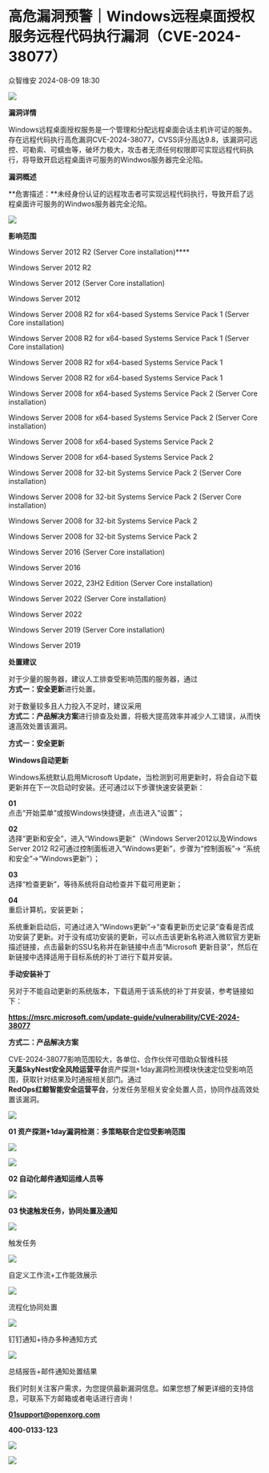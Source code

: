 #  高危漏洞预警｜Windows远程桌面授权服务远程代码执行漏洞（CVE-2024-38077）   
 众智维安   2024-08-09 18:30  
  
![](https://mmbiz.qpic.cn/mmbiz_gif/ENmblAibon4ARYDupnqibRQ25IlpOId8Om6glrOeoK2XFd5KY7cjNYmCgeqsVlRLJ8z7ibNlt2Ou3IG8sUgTLWgpA/640?wx_fmt=gif "")  
  
  
  
  
**漏洞详情**  
  
Windows远程桌面授权服务是一个管理和分配远程桌面会话主机许可证的服务。存在远程代码执行高危漏洞CVE-2024-38077，CVSS评分高达9.8，该漏洞可远控、可勒索、可蠕虫等，破坏力极大，攻击者无须任何权限即可实现远程代码执行，将导致开启远程桌面许可服务的Windwos服务器完全沦陷。  
  
  
  
**漏洞概述**  
  
**危害描述：**未经身份认证的远程攻击者可实现远程代码执行，导致开启了远程桌面许可服务的Windwos服务器完全沦陷。  
  
![](https://mmbiz.qpic.cn/mmbiz_png/ENmblAibon4ARYDupnqibRQ25IlpOId8OmfMibnqWtHQauxvopiaJkTn6iar6qO0FQHywicOgMR0EAKRUKH7QzVD3N5w/640?wx_fmt=png "")  
  
  
**影响范围**  
  
Windows Server 2012 R2 (Server Core installation)****  
  
Windows Server 2012 R2  
  
Windows Server 2012 (Server Core installation)  
  
Windows Server 2012  
  
Windows Server 2008 R2 for x64-based Systems Service Pack 1 (Server Core installation)  
  
Windows Server 2008 R2 for x64-based Systems Service Pack 1 (Server Core installation)  
  
Windows Server 2008 R2 for x64-based Systems Service Pack 1  
  
Windows Server 2008 R2 for x64-based Systems Service Pack 1  
  
Windows Server 2008 for x64-based Systems Service Pack 2 (Server Core installation)  
  
Windows Server 2008 for x64-based Systems Service Pack 2 (Server Core installation)  
  
Windows Server 2008 for x64-based Systems Service Pack 2  
  
Windows Server 2008 for x64-based Systems Service Pack 2  
  
Windows Server 2008 for 32-bit Systems Service Pack 2 (Server Core installation)  
  
Windows Server 2008 for 32-bit Systems Service Pack 2 (Server Core installation)  
  
Windows Server 2008 for 32-bit Systems Service Pack 2  
  
Windows Server 2008 for 32-bit Systems Service Pack 2  
  
Windows Server 2016 (Server Core installation)  
  
Windows Server 2016  
  
Windows Server 2022, 23H2 Edition (Server Core installation)  
  
Windows Server 2022 (Server Core installation)  
  
Windows Server 2022  
  
Windows Server 2019 (Server Core installation)  
  
Windows Server 2019  
  
  
**处置建议**  
  
对于少量的服务器，建议人工排查受影响范围的服务器，通过  
**方式一：安全更新**进行处置。  
  
对于数量较多且人力投入不足时，建议采用  
**方式二：产品解决方案**进行排查及处置，将极大提高效率并减少人工错误，从而快速高效处置该漏洞。  
  
  
**方式一：安全更新**  
  
**Windows自动更新**  
  
Windows系统默认启用Microsoft Update，当检测到可用更新时，将会自动下载更新并在下一次启动时安装。还可通过以下步骤快速安装更新：  
  
**01**  
点击“开始菜单”或按Windows快捷键，点击进入“设置”；  
  
**02**  
选择“更新和安全”，进入“Windows更新”（Windows Server2012以及Windows Server 2012 R2可通过控制面板进入“Windows更新”，步骤为“控制面板”-> “系统和安全”->“Windows更新”）；  
  
**03**  
 选择“检查更新”，等待系统将自动检查并下载可用更新；  
  
**04**  
重启计算机，安装更新；  
  
系统重新启动后，可通过进入“Windows更新”->“查看更新历史记录”查看是否成功安装了更新。对于没有成功安装的更新，可以点击该更新名称进入微软官方更新描述链接，点击最新的SSU名称并在新链接中点击“Microsoft 更新目录”，然后在新链接中选择适用于目标系统的补丁进行下载并安装。  
  
  
**手动安装补丁**  
  
另对于不能自动更新的系统版本，下载适用于该系统的补丁并安装，参考链接如下：  
  
**https://msrc.microsoft.com/update-guide/vulnerability/CVE-2024-38077**  
  
  
**方式二：产品解决方案**  
  
CVE-2024-38077影响范围较大，各单位、合作伙伴可借助众智维科技  
**天巢SkyNest安全风险运营平台**资产探测+1day漏洞检测模块快速定位受影响范围，获取针对结果及时通报相关部门。通过  
**RedOps红鲸智能安全运营平台**，分发任务至相关安全处置人员，协同作战高效处置该漏洞。  
  
![](https://mmbiz.qpic.cn/mmbiz_png/ENmblAibon4ARYDupnqibRQ25IlpOId8OmoJh1hics6uibkblj9AicV1Qw9xXXjDHAnHQ6hibREGGgYjhMAT4kyeCdXw/640?wx_fmt=png "")  
  
  
**01 资产探测+1day漏洞检测：多策略联合定位受影响范围**  
  
![](https://mmbiz.qpic.cn/mmbiz_png/ENmblAibon4ARYDupnqibRQ25IlpOId8OmibAllxSiazETsnjibvdfhaaQZJX5L9URkgltZZdcP6rKY54ic7cR3FF7PQ/640?wx_fmt=png&from=appmsg "")  
  
![](https://mmbiz.qpic.cn/mmbiz_png/ENmblAibon4ARYDupnqibRQ25IlpOId8OmyI8ksOZyUh5PAVK7AQB8RCVnHp0HhLJC4vTibiaKgJ0gkasDPA90YwOQ/640?wx_fmt=png&from=appmsg "")  
  
**02 自动化邮件通知运维人员等**  
  
![](https://mmbiz.qpic.cn/mmbiz_png/ENmblAibon4ARYDupnqibRQ25IlpOId8OmsKrBanTvYHbNLMK1Zj4gtFLfEnTpG9JA3nQsyF0dd7STG9NfLXd6Xg/640?wx_fmt=png "")  
  
**03 快速触发任务，协同处置及通知**  
  
![](https://mmbiz.qpic.cn/mmbiz_png/ENmblAibon4ARYDupnqibRQ25IlpOId8Omtf1qFPP3AjQumpHwEYVg56rpHqPsKgn8HbNBKxSejYkDtCfqxKwiaZA/640?wx_fmt=png&from=appmsg "")  
  
触发任务  
  
![](https://mmbiz.qpic.cn/mmbiz_png/ENmblAibon4ARYDupnqibRQ25IlpOId8OmibBicwjySITxicQ2OQ5hOX8Mm4yzyzeT7NTuCmMvia32VLg9Y7tX0U3qSQ/640?wx_fmt=png&from=appmsg "")  
  
自定义工作流+工作能效展示  
  
![](https://mmbiz.qpic.cn/mmbiz_png/ENmblAibon4ARYDupnqibRQ25IlpOId8OmrElQw3Lr14oZURge0MPqp4CaAdDrGjvkVtfIkVGAheYVw8UicuDXNRQ/640?wx_fmt=png&from=appmsg "")  
  
流程化协同处置  
  
![](https://mmbiz.qpic.cn/mmbiz_png/ENmblAibon4ARYDupnqibRQ25IlpOId8OmExxc4kRPPJB54rDrZWVsoyib7DSVpNt95kDA89tQBAyGxYRn3hZdlIQ/640?wx_fmt=png&from=appmsg "")  
  
钉钉通知+待办多种通知方式  
  
![](https://mmbiz.qpic.cn/mmbiz_png/ENmblAibon4ARYDupnqibRQ25IlpOId8Omedj1AMp7P6OzPnszfTJ8b3lp3WD4h71YsL38c294o40jCYiaia1pcc3A/640?wx_fmt=png "")  
  
总结报告+邮件通知处置结果  
  
  
  
  
我们时刻关注客户需求，为您提供最新漏洞信息。如果您想了解更详细的支持信息，可联系下方邮箱或者电话进行咨询！  
  
**01support@openxorg.com**  
  
**400-0133-123**  
  
  
  
  
  
![](https://mmbiz.qpic.cn/mmbiz_gif/0O2ge0VY4ytpchkcSTQHNLfRkISKFHeYfcAnET8M2VZsr8r6ojiaFBM466JB7y977PGYQ8fYlwWNc83H3LZ2JJw/640?wx_fmt=gif "")  
  
![](https://mmbiz.qpic.cn/mmbiz_png/ENmblAibon4ARYDupnqibRQ25IlpOId8OmpdYwaRqp9K0KCJpnGsjCgiaD1LAZnNU73322wRPEBPWibqKnib847tDww/640?wx_fmt=png "")  
  
  
